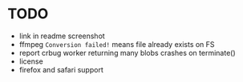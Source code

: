 # TODO

- link in readme screenshot
- ffmpeg `Conversion failed!` means file already exists on FS
- report crbug worker returning many blobs crashes on terminate()
- license
- firefox and safari support